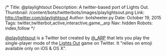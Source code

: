 /*
Title: @playlightsout
Description: A twitter-based port of Lights Out.
Thumbnail: /content/bots/twitterbots/images/playlightsout.png
Link: http://twitter.com/playlightsout
Author: botsheeter.py
Date: October 19, 2015
Tags: twitter,twitterbot,active,interactive,game,_arp
Nav: hidden
Robots: index,follow
*/

[@playlightsout](https://twitter.com/playlightsout) is a Twitter bot created by [@_ARP](https://twitter.com/_ARP) that lets you play the single-player mode of the [Lights Out](https://en.wikipedia.org/wiki/Lights_Out_(game)) game on Twitter. It "relies on emoji available only on iOS & OS X".

